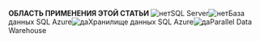 <Token>**ОБЛАСТЬ ПРИМЕНЕНИЯ ЭТОЙ СТАТЬИ** ![нет](media/no.png)SQL Server![нет](media/no.png)База данных SQL Azure![да](media/yes.png)Хранилище данных SQL Azure![да](media/yes.png)Parallel Data Warehouse</Token>

